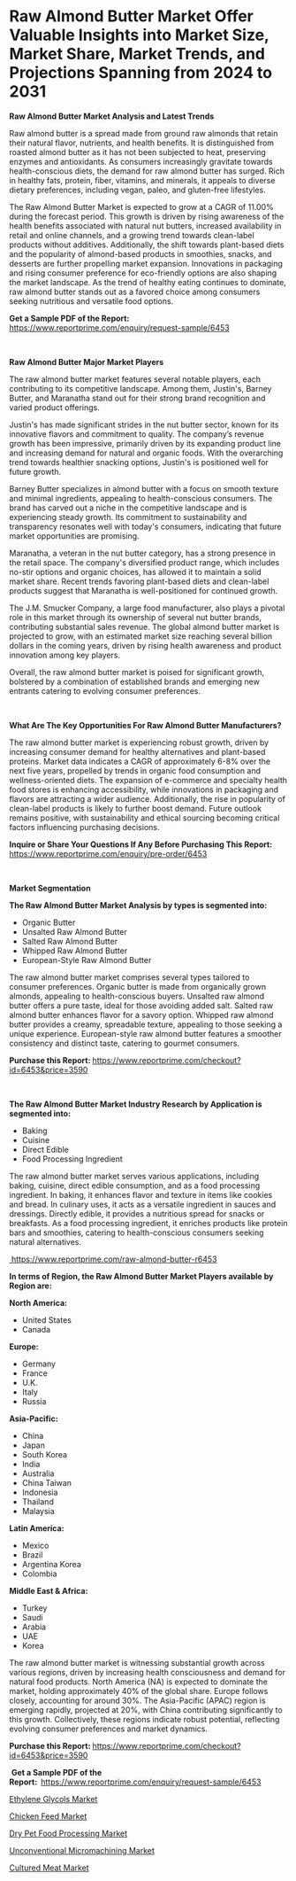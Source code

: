 <p><h1>Raw Almond Butter Market Offer Valuable Insights into Market Size, Market Share, Market Trends, and Projections Spanning from 2024 to 2031</h1></p><p><strong>Raw Almond Butter Market Analysis and Latest Trends</strong></p>
<p><p>Raw almond butter is a spread made from ground raw almonds that retain their natural flavor, nutrients, and health benefits. It is distinguished from roasted almond butter as it has not been subjected to heat, preserving enzymes and antioxidants. As consumers increasingly gravitate towards health-conscious diets, the demand for raw almond butter has surged. Rich in healthy fats, protein, fiber, vitamins, and minerals, it appeals to diverse dietary preferences, including vegan, paleo, and gluten-free lifestyles.</p><p>The Raw Almond Butter Market is expected to grow at a CAGR of 11.00% during the forecast period. This growth is driven by rising awareness of the health benefits associated with natural nut butters, increased availability in retail and online channels, and a growing trend towards clean-label products without additives. Additionally, the shift towards plant-based diets and the popularity of almond-based products in smoothies, snacks, and desserts are further propelling market expansion. Innovations in packaging and rising consumer preference for eco-friendly options are also shaping the market landscape. As the trend of healthy eating continues to dominate, raw almond butter stands out as a favored choice among consumers seeking nutritious and versatile food options.</p></p>
<p><strong>Get a Sample PDF of the Report:&nbsp;</strong> <a href="https://www.reportprime.com/enquiry/request-sample/6453?utm_campaign=7&utm_medium=2&utm_source=Github&utm_content=ia&utm_term=25112024&utm_id=raw-almond-butter">https://www.reportprime.com/enquiry/request-sample/6453</a></p>
<p>&nbsp;</p>
<p><strong>Raw Almond Butter Major Market Players</strong></p>
<p><p>The raw almond butter market features several notable players, each contributing to its competitive landscape. Among them, Justin's, Barney Butter, and Maranatha stand out for their strong brand recognition and varied product offerings.</p><p>Justin's has made significant strides in the nut butter sector, known for its innovative flavors and commitment to quality. The company’s revenue growth has been impressive, primarily driven by its expanding product line and increasing demand for natural and organic foods. With the overarching trend towards healthier snacking options, Justin's is positioned well for future growth.</p><p>Barney Butter specializes in almond butter with a focus on smooth texture and minimal ingredients, appealing to health-conscious consumers. The brand has carved out a niche in the competitive landscape and is experiencing steady growth. Its commitment to sustainability and transparency resonates well with today's consumers, indicating that future market opportunities are promising.</p><p>Maranatha, a veteran in the nut butter category, has a strong presence in the retail space. The company's diversified product range, which includes no-stir options and organic choices, has allowed it to maintain a solid market share. Recent trends favoring plant-based diets and clean-label products suggest that Maranatha is well-positioned for continued growth.</p><p>The J.M. Smucker Company, a large food manufacturer, also plays a pivotal role in this market through its ownership of several nut butter brands, contributing substantial sales revenue. The global almond butter market is projected to grow, with an estimated market size reaching several billion dollars in the coming years, driven by rising health awareness and product innovation among key players.</p><p>Overall, the raw almond butter market is poised for significant growth, bolstered by a combination of established brands and emerging new entrants catering to evolving consumer preferences.</p></p>
<p>&nbsp;</p>
<p><strong>What Are The Key Opportunities For Raw Almond Butter Manufacturers?</strong></p>
<p><p>The raw almond butter market is experiencing robust growth, driven by increasing consumer demand for healthy alternatives and plant-based proteins. Market data indicates a CAGR of approximately 6-8% over the next five years, propelled by trends in organic food consumption and wellness-oriented diets. The expansion of e-commerce and specialty health food stores is enhancing accessibility, while innovations in packaging and flavors are attracting a wider audience. Additionally, the rise in popularity of clean-label products is likely to further boost demand. Future outlook remains positive, with sustainability and ethical sourcing becoming critical factors influencing purchasing decisions.</p></p>
<p><strong>Inquire or Share Your Questions If Any Before Purchasing This Report:</strong> <a href="https://www.reportprime.com/enquiry/pre-order/6453?utm_campaign=7&utm_medium=2&utm_source=Github&utm_content=ia&utm_term=25112024&utm_id=raw-almond-butter">https://www.reportprime.com/enquiry/pre-order/6453</a></p>
<p>&nbsp;</p>
<p><strong>Market Segmentation</strong></p>
<p><strong>The Raw Almond Butter Market Analysis by types is segmented into:</strong></p>
<p><ul><li>Organic Butter</li><li>Unsalted Raw Almond Butter</li><li>Salted Raw Almond Butter</li><li>Whipped Raw Almond Butter</li><li>European-Style Raw Almond Butter</li></ul></p>
<p><p>The raw almond butter market comprises several types tailored to consumer preferences. Organic butter is made from organically grown almonds, appealing to health-conscious buyers. Unsalted raw almond butter offers a pure taste, ideal for those avoiding added salt. Salted raw almond butter enhances flavor for a savory option. Whipped raw almond butter provides a creamy, spreadable texture, appealing to those seeking a unique experience. European-style raw almond butter features a smoother consistency and distinct taste, catering to gourmet consumers.</p></p>
<p><strong>Purchase this Report:&nbsp;</strong><a href="https://www.reportprime.com/checkout?id=6453&price=3590&utm_campaign=7&utm_medium=2&utm_source=Github&utm_content=ia&utm_term=25112024&utm_id=raw-almond-butter">https://www.reportprime.com/checkout?id=6453&price=3590</a></p>
<p>&nbsp;</p>
<p><strong>The Raw Almond Butter Market Industry Research by Application is segmented into:</strong></p>
<p><ul><li>Baking</li><li>Cuisine</li><li>Direct Edible</li><li>Food Processing Ingredient</li></ul></p>
<p><p>The raw almond butter market serves various applications, including baking, cuisine, direct edible consumption, and as a food processing ingredient. In baking, it enhances flavor and texture in items like cookies and bread. In culinary uses, it acts as a versatile ingredient in sauces and dressings. Directly edible, it provides a nutritious spread for snacks or breakfasts. As a food processing ingredient, it enriches products like protein bars and smoothies, catering to health-conscious consumers seeking natural alternatives.</p></p>
<p><a href="https://www.reportprime.com/raw-almond-butter-r6453?utm_campaign=7&utm_medium=2&utm_source=Github&utm_content=ia&utm_term=25112024&utm_id=raw-almond-butter">&nbsp;https://www.reportprime.com/raw-almond-butter-r6453</a></p>
<p><strong>In terms of Region, the Raw Almond Butter Market Players available by Region are:</strong></p>
<p>
    <p> <strong> North America: </strong>
        <ul>
            <li>United States</li>
            <li>Canada</li>
        </ul>
        </p> 
    <p> <strong> Europe: </strong>
        <ul>
            <li>Germany</li>
            <li>France</li>
            <li>U.K.</li>
            <li>Italy</li>
            <li>Russia</li>
        </ul>
        </p> 
    <p> <strong> Asia-Pacific: </strong>
        <ul>
            <li>China</li>
            <li>Japan</li>
            <li>South Korea</li>
            <li>India</li>
            <li>Australia</li>
            <li>China Taiwan</li>
            <li>Indonesia</li>
            <li>Thailand</li>
            <li>Malaysia</li>
        </ul>
        </p> 
    <p> <strong> Latin America: </strong>
        <ul>
            <li>Mexico</li>
            <li>Brazil</li>
            <li>Argentina Korea</li>
            <li>Colombia</li>
        </ul>
        </p> 
    <p> <strong> Middle East & Africa: </strong>
        <ul>
            <li>Turkey</li>
            <li>Saudi</li>
            <li>Arabia</li>
            <li>UAE</li>
            <li>Korea</li>
        </ul>
    </p>
    </p>
<p><p>The raw almond butter market is witnessing substantial growth across various regions, driven by increasing health consciousness and demand for natural food products. North America (NA) is expected to dominate the market, holding approximately 40% of the global share. Europe follows closely, accounting for around 30%. The Asia-Pacific (APAC) region is emerging rapidly, projected at 20%, with China contributing significantly to this growth. Collectively, these regions indicate robust potential, reflecting evolving consumer preferences and market dynamics.</p></p>
<p><strong>Purchase this Report: </strong><a href="https://www.reportprime.com/checkout?id=6453&price=3590&utm_campaign=7&utm_medium=2&utm_source=Github&utm_content=ia&utm_term=25112024&utm_id=raw-almond-butter">https://www.reportprime.com/checkout?id=6453&price=3590</a></p>
<p>&nbsp;<strong>Get a Sample PDF of the Report:&nbsp;&nbsp;</strong><a href="https://www.reportprime.com/enquiry/request-sample/6453?utm_campaign=7&utm_medium=2&utm_source=Github&utm_content=ia&utm_term=25112024&utm_id=raw-almond-butter">https://www.reportprime.com/enquiry/request-sample/6453</a></p>
<p><strong></strong></p>
<p><p><a href="https://www.linkedin.com/pulse/navigating-global-ethylene-glycols-market-from-trends-rmpae?utm_campaign=7&utm_medium=2&utm_source=Github&utm_content=ia&utm_term=25112024&utm_id=raw-almond-butter">Ethylene Glycols Market</a></p><p><a href="https://github.com/provorikovar/Market-Research-Report-List-6/blob/main/chicken-feed-market.md?utm_campaign=7&utm_medium=2&utm_source=Github&utm_content=ia&utm_term=25112024&utm_id=raw-almond-butter">Chicken Feed Market</a></p><p><a href="https://issuu.com/reportprime-2/docs/dry-pet-food-processing-market-size_baf09fffa8d6cd?utm_campaign=7&utm_medium=2&utm_source=Github&utm_content=ia&utm_term=25112024&utm_id=raw-almond-butter">Dry Pet Food Processing Market</a></p><p><a href="https://issuu.com/reportprime-2/docs/unconventional-micromachining-marke_2ecc865a0784f8?utm_campaign=7&utm_medium=2&utm_source=Github&utm_content=ia&utm_term=25112024&utm_id=raw-almond-butter">Unconventional Micromachining Market</a></p><p><a href="https://github.com/angelajermaine/Market-Research-Report-List-5/blob/main/cultured-meat-market.md?utm_campaign=7&utm_medium=2&utm_source=Github&utm_content=ia&utm_term=25112024&utm_id=raw-almond-butter">Cultured Meat Market</a></p></p>